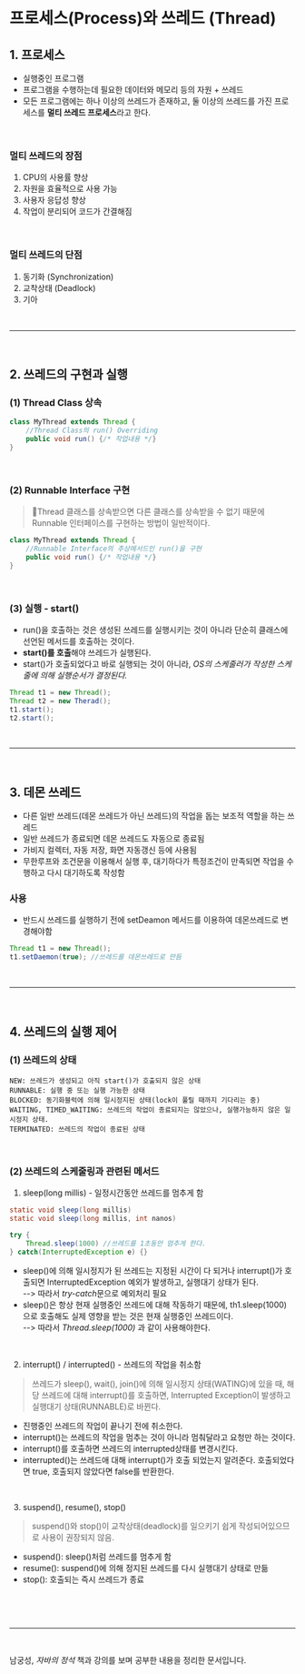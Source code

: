 <br/>

# 프로세스(Process)와 쓰레드 (Thread)
## 1. 프로세스
- 실행중인 프로그램
- 프로그램을 수행하는데 필요한 데이터와 메모리 등의 자원 + 쓰레드
- 모든 프로그램에는 하나 이상의 쓰레드가 존재하고, 둘 이상의 쓰레드를 가진 프로세스를 **멀티 쓰레드 프로세스**라고 한다.

<br/>

### 멀티 쓰레드의 장점
1. CPU의 사용률 향상
2. 자원을 효율적으로 사용 가능
3. 사용자 응답성 향상
4. 작업이 분리되어 코드가 간결해짐

<br/>

### 멀티 쓰레드의 단점
1. 동기화 (Synchronization)
2. 교착상태 (Deadlock)
3. 기아


<br/> <hr> <br/>

## 2. 쓰레드의 구현과 실행
### (1) Thread Class 상속
~~~java
class MyThread extends Thread {
    //Thread Class의 run() Overriding
    public void run() {/* 작업내용 */}
}
~~~
<br/>

### (2) Runnable Interface 구현
> 📌Thread 클래스를 상속받으면 다른 클래스를 상속받을 수 없기 때문에 Runnable 인터페이스를 구현하는 방법이 일반적이다.
~~~java
class MyThread extends Thread {
    //Runnable Interface의 추상메서드인 run()을 구현
    public void run() {/* 작업내용 */}
}
~~~
<br/>

### (3) 실행 - start()
- run()을 호출하는 것은 생성된 쓰레드를 실행시키는 것이 아니라 단순히 클래스에 선언된 메서드를 호출하는 것이다.
- **start()를 호출**해야 쓰레드가 실행된다.
- start()가 호출되었다고 바로 실행되는 것이 아니라, *OS의 스케줄러가 작성한 스케줄에 의해 실행순서가 결정된다.*
~~~java
Thread t1 = new Thread();
Thread t2 = new Therad();
t1.start();
t2.start();
~~~

<br/> <hr> <br/>

## 3. 데몬 쓰레드
- 다른 일반 쓰레드(데몬 쓰레드가 아닌 쓰레드)의 작업을 돕는 보조적 역할을 하는 쓰레드
- 일반 쓰레드가 종료되면 데몬 쓰레드도 자동으로 종료됨
- 가비지 컬렉터, 자동 저장, 화면 자동갱신 등에 사용됨
- 무한루프와 조건문을 이용해서 실행 후, 대기하다가 특정조건이 만족되면 작업을 수행하고 다시 대기하도록 작성함

### 사용
- 반드시 쓰레드를 실행하기 전에 setDeamon 메서드를 이용하여 데몬쓰레드로 변경해야함
~~~java
Thread t1 = new Thread();
t1.setDaemon(true); //쓰레드를 데몬쓰레드로 만듬
~~~

<br/> <hr> <br/>


## 4. 쓰레드의 실행 제어
### (1) 쓰레드의 상태

~~~
NEW: 쓰레드가 생성되고 아직 start()가 호출되지 않은 상태
RUNNABLE: 실행 중 또는 실행 가능한 상태
BLOCKED: 동기화블럭에 의해 일시정지된 상태(lock이 풀릴 때까지 기다리는 중)
WAITING, TIMED_WAITING: 쓰레드의 작업이 종료되지는 않았으나, 실행가능하지 않은 일시정지 상태.
TERMINATED: 쓰레드의 작업이 종료된 상태
~~~

<br/>

### (2) 쓰레드의 스케줄링과 관련된 메서드
1. sleep(long millis) - 일정시간동안 쓰레드를 멈추게 함
~~~java
static void sleep(long millis)
static void sleep(long millis, int nanos)

try {
    Thread.sleep(1000) //쓰레드를 1초동안 멈추게 한다. 
} catch(InterruptedException e) {}
~~~
- sleep()에 의해 일시정지가 된 쓰레드는 지정된 시간이 다 되거나 interrupt()가 호출되면 InterruptedException 예외가 발생하고, 실행대기 상태가 된다. <br/>
--> 따라서 *try-catch*문으로 예외처리 필요
- sleep()은 항상 현재 실행중인 쓰레드에 대해 작동하기 때문에, th1.sleep(1000) 으로 호출해도 실제 영향을 받는 것은 현재 실행중인 쓰레드이다. <br/>
--> 따라서 *Thread.sleep(1000)* 과 같이 사용해야한다.

<br/>

2. interrupt() / interrupted() - 쓰레드의 작업을 취소함
> 쓰레드가 sleep(), wait(), join()에 의해 일시정지 상태(WATING)에 있을 때, 해당 쓰레드에 대해 interrupt()를 호출하면, Interrupted Exception이 발생하고 실행대기 상태(RUNNABLE)로 바뀐다.
- 진행중인 쓰레드의 작업이 끝나기 전에 취소한다.
- interrupt()는 쓰레드의 작업을 멈추는 것이 아니라 멈춰달라고 요청만 하는 것이다.
- interrupt()를 호출하면 쓰레드의 interrupted상태를 변경시킨다.
- interrupted()는 쓰레드애 대해 interrupt()가 호출 되었는지 알려준다. 호출되었다면 true, 호출되지 않았다면 false를 반환한다.

<br/>

3. suspend(), resume(), stop()
> suspend()와 stop()이 교착상태(deadlock)를 일으키기 쉽게 작성되어있으므로 사용이 권장되지 않음.
- suspend(): sleep()처럼 쓰레드를 멈추게 함
- resume(): suspend()에 의해 정지된 쓰레드를 다시 실행대기 상태로 만듦
- stop(): 호출되는 즉시 쓰레드가 종료

<br/>



<br/> <hr> <br/>


남궁성, *자바의 정석* 책과 강의를 보며 공부한 내용을 정리한 문서입니다.